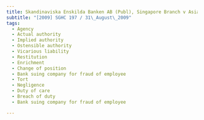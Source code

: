 ```yaml
---
title: Skandinaviska Enskilda Banken AB (Publ), Singapore Branch v Asia Pacific Breweries 
subtitle: "[2009] SGHC 197 / 31\_August\_2009"
tags:
  - Agency
  - Actual authority
  - Implied authority
  - Ostensible authority
  - Vicarious liability
  - Restitution
  - Enrichment
  - Change of position
  - Bank suing company for fraud of employee
  - Tort
  - Negligence
  - Duty of care
  - Breach of duty
  - Bank suing company for fraud of employee

---
```



